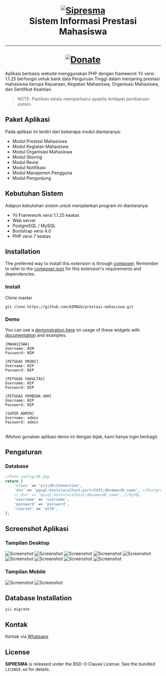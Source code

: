 <h1 align="center">
    <a href="https://presma.uny.ac.id" title="PRESMA" target="_blank">
        <img src="https://github.com/AIMAGU/prestasi-mahasiswa/blob/main/screenshot/logo-kemendikbud-kementerian-pendidikan-dan-kebudayaan-1.jpeg" alt="Sipresma"/>
    </a>
    <br>
    Sistem Informasi Prestasi Mahasiswa
    <hr>
    <a href="https://paypal.me/aimagu"
       title="Donate via Paypal" target="_blank">
        <img src="http://kartik-v.github.io/bootstrap-fileinput-samples/samples/donate.png" alt="Donate"/>
    </a>
</h1>

Aplikasi berbasis website menggunakan PHP dengan framework Yii versi 1.1.25 berfungsi untuk bank data Perguruan Tinggi dalam menjaring prestasi mahasiswa berupa Kejuaraan, Kegiatan Mahasiswa, Organisasi Mahasiswa, dan Sertifikat Keahlian.

> NOTE: Pastikan selalu memperbarui apabila terdapat pembaruan sistem.

## Paket Aplikasi

Pada aplikasi ini terdiri dari beberapa modul diantaranya:

- Modul Prestasi Mahasiswa 
- Modul Kegiatan Mahasiswa
- Modul Organisasi Mahasiswa
- Modul Skoring
- Modul Revisi 
- Modul Notifikasi
- Modul Manajemen Pengguna
- Modul Pengunjung

## Kebutuhan Sistem

Adapun kebutuhan sistem untuk menjalankan program ini diantaranya:
- Yii Framework versi 1.1.25 keatas
- Web server
- PostgreSQL / MySQL
- Bootstrap versi 4.0
- PHP versi 7 keatas

## Installation

The preferred way to install this extension is through [composer](http://getcomposer.org/download/). Remember to refer to the [composer.json](https://github.com/kartik-v/yii2-widgets/blob/master/composer.json) for 
this extension's requirements and dependencies. 

### Install

Clone master

```
git clone https://github.com/AIMAGU/prestasi-mahasiswa.git
```

### Demo
You can see a [demonstration here](https://presma.uny.ac.id) on usage of these widgets with [documentation](https://presma.uny.ac.id/site-page.html?view=panduan) and examples.
<br>
```
[MAHASISWA]
Username: NIM
Password: NIM

[PETUGAS PRODI]
Username: NIP
Password: NIP

[PETUGAS FAKULTAS]
Username: NIP
Password: NIP

[PETUGAS PEMBINA UKM]
Username: NIP
Password: NIP

[SUPER ADMIN]
Username: admin
Password: admin
```
<br>(Mohon gunakan aplikasi demo ini dengan bijak, kami hanya ingin berbagi)

## Pengaturan

### Database
```php
//Path config/db.php
return [
    'class' => 'yii\db\Connection',
	'dsn' => 'pgsql:host=localhost;port=5433;dbname=db_name', //PostgreSQL
	//'dsn' => 'mysql:host=localhost;dbname=db_name', //MySQL
	'username' => 'username',
	'password' => 'password',
	'charset' => 'utf8',
];
```

## Screenshot Aplikasi
### Tampilan Desktop
<img src="https://github.com/AIMAGU/prestasi-mahasiswa/blob/main/screenshot/Screen%20Shot%202022-03-09%20at%2012.01.00.png" alt="Screenshot"/>
<img src="https://github.com/AIMAGU/prestasi-mahasiswa/blob/main/screenshot/Screen%20Shot%202022-03-09%20at%2012.01.20.png" alt="Screenshot"/>
<img src="https://github.com/AIMAGU/prestasi-mahasiswa/blob/main/screenshot/Screen%20Shot%202022-03-09%20at%2011.38.02.png" alt="Screenshot"/>
<img src="https://github.com/AIMAGU/prestasi-mahasiswa/blob/main/screenshot/Screen%20Shot%202022-03-09%20at%2012.01.54.png" alt="Screenshot"/>
<img src="https://github.com/AIMAGU/prestasi-mahasiswa/blob/main/screenshot/Screen%20Shot%202022-03-09%20at%2012.02.58.png" alt="Screenshot"/>
<img src="https://github.com/AIMAGU/prestasi-mahasiswa/blob/main/screenshot/Screen%20Shot%202022-03-09%20at%2012.03.10.png" alt="Screenshot"/>
<img src="https://github.com/AIMAGU/prestasi-mahasiswa/blob/main/screenshot/Screen%20Shot%202022-03-09%20at%2012.03.18.png" alt="Screenshot"/>
<img src="https://github.com/AIMAGU/prestasi-mahasiswa/blob/main/screenshot/Screen%20Shot%202022-03-09%20at%2012.03.36.png" alt="Screenshot"/>
<img src="https://github.com/AIMAGU/prestasi-mahasiswa/blob/main/screenshot/Screen%20Shot%202022-03-09%20at%2011.37.59.png" alt="Screenshot"/>

### Tampilan Mobile
<img src="https://github.com/AIMAGU/prestasi-mahasiswa/blob/main/screenshot/WhatsApp%20Image%202022-03-08%20at%2017.03.58%20(1).jpeg" alt="Screenshot"/>
<img src="https://github.com/AIMAGU/prestasi-mahasiswa/blob/main/screenshot/WhatsApp%20Image%202022-03-08%20at%2017.03.58.jpeg" alt="Screenshot"/>

## Database Installation
```
yii migrate
```

## Kontak
Kontak via [Whatsapp](https://api.whatsapp.com/send?phone=6285742974933&text=Saya%20tertarik%20untuk%20membeli%20aplikasi%20SIPRESMA)

## License
**SIPRESMA** is released under the BSD-3-Clause License. See the bundled `LICENSE.md` for details.
